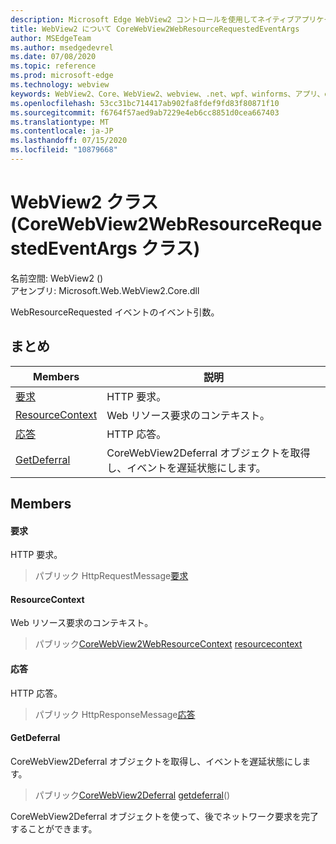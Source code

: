 ```yaml
---
description: Microsoft Edge WebView2 コントロールを使用してネイティブアプリケーションに web 技術 (HTML、CSS、JavaScript) を埋め込む
title: WebView2 について CoreWebView2WebResourceRequestedEventArgs
author: MSEdgeTeam
ms.author: msedgedevrel
ms.date: 07/08/2020
ms.topic: reference
ms.prod: microsoft-edge
ms.technology: webview
keywords: WebView2、Core、WebView2、webview、.net、wpf、winforms、アプリ、edge、CoreWebView2、CoreWebView2Controller、browser control、edge html、Microsoft の WebView2。 CoreWebView2WebResourceRequestedEventArgs。
ms.openlocfilehash: 53cc31bc714417ab902fa8fdef9fd83f80871f10
ms.sourcegitcommit: f6764f57aed9ab7229e4eb6cc8851d0cea667403
ms.translationtype: MT
ms.contentlocale: ja-JP
ms.lasthandoff: 07/15/2020
ms.locfileid: "10879668"
---
```

# WebView2 クラス (CoreWebView2WebResourceRequestedEventArgs クラス) 

名前空間: WebView2 () \
アセンブリ: Microsoft.Web.WebView2.Core.dll

WebResourceRequested イベントのイベント引数。

## まとめ

 Members                        | 説明
--------------------------------|---------------------------------------------
[要求](#request) | HTTP 要求。
[ResourceContext](#resourcecontext) | Web リソース要求のコンテキスト。
[応答](#response) | HTTP 応答。
[GetDeferral](#getdeferral) | CoreWebView2Deferral オブジェクトを取得し、イベントを遅延状態にします。

## Members

#### 要求 

HTTP 要求。

> パブリック HttpRequestMessage[要求](#request)

#### ResourceContext 

Web リソース要求のコンテキスト。

> パブリック[CoreWebView2WebResourceContext](./namespace-microsoft-web-webview2-core.md) [resourcecontext](#resourcecontext)

#### 応答 

HTTP 応答。

> パブリック HttpResponseMessage[応答](#response)

#### GetDeferral 

CoreWebView2Deferral オブジェクトを取得し、イベントを遅延状態にします。

> パブリック[CoreWebView2Deferral](microsoft-web-webview2-core-corewebview2deferral.md) [getdeferral](#getdeferral)()

CoreWebView2Deferral オブジェクトを使って、後でネットワーク要求を完了することができます。

